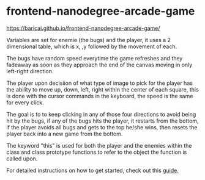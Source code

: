 frontend-nanodegree-arcade-game
===============================
https://baricai.github.io/frontend-nanodegree-arcade-game/

Variables are set for enemie (the bugs) and the player, it uses a 2 dimensional table, which is x, ,y followed by the movement of each.

The bugs have random speed everytime the game refreshes and they fadeaway as soon as they approach the end of the canvas moving in only left-right direction.

The player upon decisiion of what type of image to pick for the player has the ability to move up, down, left, right within the center of each square, this is done with the cursor commands in the keyboard, the speed is the same for every click.

The goal is to to keep clicking in any of those four directions to avoid being hit by the bugs, if any of the bugs hits the player, it restarts from the bottom, if the player avoids all bugs and gets to the top he/she wins,  then resets the player back into a new game from the bottom.

The keyword "this" is used for both the player and the enemies within the class and class prototype functions to refer to the object the function is called upon.



For detailed instructions on how to get started, check out this [guide](https://docs.google.com/document/d/1v01aScPjSWCCWQLIpFqvg3-vXLH2e8_SZQKC8jNO0Dc/pub?embedded=true).
